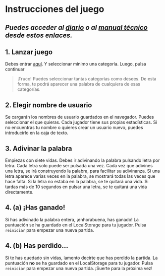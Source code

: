 # Instrucciones del juego
## *Puedes acceder al [diario](./diary.md) o al [manual técnico](./manual-tecnico.md) desde estos enlaces.*

## 1. Lanzar juego
Debes entrar [aquí](https://gbagur-dwec-ahorcado.netlify.app/categorias.html). Y seleccionar mínimo una categoría. Luego, pulsa continuar
> ¡Truco! Puedes seleccionar tantas categorías como desees. De esta forma, te podrá aparecer una palabra de cualquiera de esas categorías.

## 2. Elegir nombre de usuario
Se cargarán los nombres de usuario guardados en el navegador. Puedes seleccionar el que quieras. Cada jugador tiene sus propias estadísticas. Si no encuentras tu nombre o quieres crear un usuario nuevo, puedes introducirlo en la caja de texto.

## 3. Adivinar la palabra
Empiezas con siete vidas. Debes ir adivinando la palabra pulsando letra por letra. Cada letra solo puede ser pulsada una vez. Cada vez que adivines una letra, se irá construyendo la palabra, para facilitar su adivinanza. Si una letra aparece varias veces en la palabra, se mostrará todas las veces que hace falta. Si la letra no estaba en la palabra, se te quitará una vida. Si tardas más de 10 segundos en pulsar una letra, se te quitará una vida directamente.

## 4. (a) ¡Has ganado!
Si has adivinado la palabra entera, ¡enhorabuena, has ganado! La puntuación se ha guardado en el LocalStorage para tu jugador. Pulsa `reiniciar` para empezar una nueva partida.

## 4. (b) Has perdido...
Si te has quedado sin vidas, lamento decirte que has perdido la partida. La puntuación **no** se ha guardado en el LocalStorage para tu jugador. Pulsa `reiniciar` para empezar una nueva partida. ¡Suerte para la próxima vez!